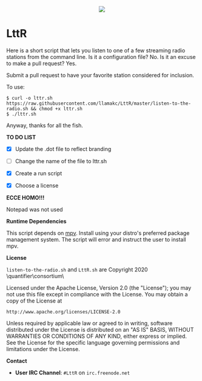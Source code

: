 <p align="center">
  <a href="https://github.com/llamakc/LttR"><img src="http://quantifier.org/~brock/lttr.png" align="center" /></a>  
</p>
<p align="center">

<h1>LttR</h1>

Here is a short script that lets you listen to one of a few streaming radio stations from the command line. Is it a configuration file? No. Is it an excuse to make a pull request? Yes.

Submit a pull request to have your favorite station considered for inclusion.

To use:
```
$ curl -o lttr.sh https://raw.githubusercontent.com/llamakc/LttR/master/listen-to-the-radio.sh && chmod +x lttr.sh
$ ./lttr.sh
```

Anyway, thanks for all the fish.

**TO DO LIST**

- [x] Update the .dot file to reflect branding
- [ ] Change the name of the file to lttr.sh
- [x] Create a run script
- [x] Choose a license


**ECCE HOMO!!!**

Notepad was not used 
 
 **Runtime Dependencies**

This script depends on <a href="https://github.com/mpv-player/mpv">mpv</a>. Install using your distro's preferred package management system. The script will error and instruct the user to install mpv.

 **License**
 
 ```listen-to-the-radio.sh``` and ```LttR.sh``` are Copyright 2020 \\quantifier\\consortium\\

Licensed under the Apache License, Version 2.0 (the "License");
you may not use this file except in compliance with the License.
You may obtain a copy of the License at

    http://www.apache.org/licenses/LICENSE-2.0

Unless required by applicable law or agreed to in writing, software
distributed under the License is distributed on an "AS IS" BASIS,
WITHOUT WARRANTIES OR CONDITIONS OF ANY KIND, either express or implied.
See the License for the specific language governing permissions and
limitations under the License.
 
 **Contact**
 
 - **User IRC Channel**: ```#LttR``` on ```irc.freenode.net``` 
